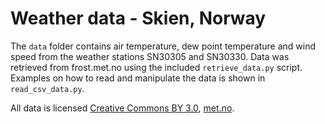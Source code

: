 # Weather data - Skien, Norway

The `data` folder contains air temperature, dew point temperature and 
wind speed from the weather stations SN30305 and SN30330. Data was 
retrieved from frost.met.no using the included `retrieve_data.py` 
script. Examples on how to read and manipulate the data is shown in
`read_csv_data.py`.

All data is licensed [Creative Commons BY 3.0](https://creativecommons.org/licenses/by/3.0/no/), 
[met.no](https://met.no).
